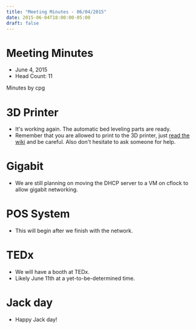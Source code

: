 ```yaml
---
title: "Meeting Minutes - 06/04/2015"
date: 2015-06-04T18:00:00-05:00
draft: false
---
```


# Meeting Minutes

- June 4, 2015
- Head Count: 11

Minutes by cpg

# 3D Printer

- It's working again. The automatic bed leveling parts are ready.
- Remember that you are allowed to print to the 3D printer, just [read the wiki](https://cclub.cs.wmich.edu/wiki/How_to_Use_the_3d_Printer) and be careful. Also don't hesitate to ask someone for help.

# Gigabit

- We are still planning on moving the DHCP server to a VM on cflock to allow gigabit networking.

# POS System

- This will begin after we finish with the network.

# TEDx

- We will have a booth at TEDx.
- Likely June 11th at a yet-to-be-determined time.

# Jack day

- Happy Jack day!
